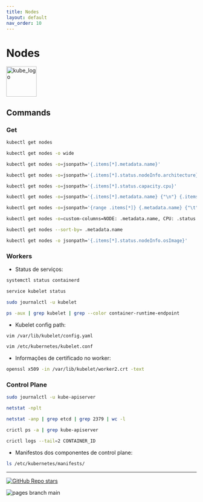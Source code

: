 ```yaml
---
title: Nodes
layout: default
nav_order: 10
---
```


# Nodes

<p align="left"><img src="https://www.vectorlogo.zone/logos/kubernetes/kubernetes-icon.svg" width="80" alt="kube_logo"></p>

## Commands

### Get

```sh
kubectl get nodes
```
```sh
kubectl get nodes -o wide
```
```sh
kubectl get nodes -o=jsonpath='{.items[*].metadata.name}'
```
```sh
kubectl get nodes -o=jsonpath='{.items[*].status.nodeInfo.architecture}'
```
```sh
kubectl get nodes -o=jsonpath='{.items[*].status.capacity.cpu}'
```
```sh
kubectl get nodes -o=jsonpath='{.items[*].metadata.name} {"\n"} {.items[*].status.capacity.cpu}'
```
```sh
kubectl get nodes -o=jsonpath='{range .items[*]} {.metadata.name} {"\t"} {.status.capacity.cpu} {"\n"} {end}'
```
```sh
kubectl get nodes -o=custom-columns=NODE: .metadata.name, CPU: .status.capacity.cpu
```
```sh
kubectl get nodes --sort-by= .metadata.name
```
```sh
kubectl get nodes -o jsonpath='{.items[*].status.nodeInfo.osImage}'
```

### Workers

- Status de serviços:

```sh
systemctl status containerd
```
```sh
service kubelet status
```
```sh
sudo journalctl -u kubelet
```
```sh
ps -aux | grep kubelet | grep --color container-runtime-endpoint
```

- Kubelet config path:

```sh
vim /var/lib/kubelet/config.yaml
```
```sh
vim /etc/kubernetes/kubelet.conf
```

- Informações de certificado no worker:

```sh
openssl x509 -in /var/lib/kubelet/worker2.crt -text
```

### Control Plane

```sh
sudo journalctl -u kube-apiserver
```
```sh
netstat -nplt 
```
```sh
netstat -anp | grep etcd | grep 2379 | wc -l
```
```sh
crictl ps -a | grep kube-apiserver
```
```sh
crictl logs --tail=2 CONTAINER_ID
```

- Manifestos dos componentes de control plane:

```sh
ls /etc/kubernetes/manifests/
```

---

<p align="left"><a href="https://github.com/paulofponciano/k8s-daily-commands-and-troubleshoot"><img alt="GitHub Repo stars" src="https://img.shields.io/github/stars/paulofponciano/k8s-daily-commands-and-troubleshoot?label=k8s-daily-commands-and-troubleshoot&style=social"></a></p>

![pages branch main](https://github.com/paulofponciano/k8s-daily-commands-and-troubleshoot/actions/workflows/ci-gh-pages.yaml/badge.svg?branch=main)
